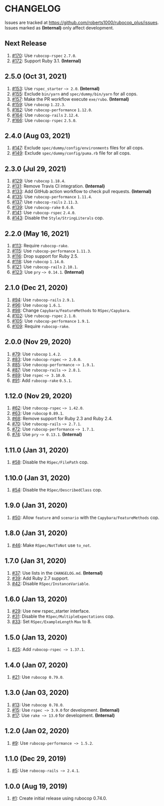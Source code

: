 # CHANGELOG

Issues are tracked at https://github.com/roberts1000/rubocop_plus/issues. Issues marked as **(Internal)** only affect development.

## Next Release

1. [#170](../../issues/170): Use `rubocop-rspec` `2.7.0`.
1. [#172](../../issues/172): Support Ruby 3.1. **(Internal)**

## 2.5.0 (Oct 31, 2021)

1. [#153](../../issues/153): Use `rspec_starter` `~> 2.0`. **(Internal)**
1. [#155](../../issues/155): Exclude `bin/yarn` and `spec/dummy/bin/yarn` for all cops.
1. [#157](../../issues/157): Make the PR workflow execute `exe/rubo`. **(Internal)**
1. [#159](../../issues/159): Use `rubocop` `1.22.3`.
1. [#162](../../issues/162): Use `rubocop-performance` `1.12.0`.
1. [#164](../../issues/164): Use `rubocop-rails` `2.12.4`.
1. [#166](../../issues/166): Use `rubocop-rspec` `2.5.0`.

## 2.4.0 (Aug 03, 2021)

1. [#147](../../issues/147): Exclude `spec/dummy/config/environments` files for all cops.
1. [#149](../../issues/149): Exclude `spec/dummy/config/puma.rb` file for all cops.

## 2.3.0 (Jul 29, 2021)

1. [#129](../../issues/129): Use `rubocop` `1.18.4`.
1. [#131](../../issues/131): Remove Travis CI integration. **(Internal)**
1. [#133](../../issues/133): Add GitHub action workflow to check pull requests. **(Internal)**
1. [#135](../../issues/135): Use `rubocop-performance` `1.11.4`.
1. [#137](../../issues/137): Use `rubocop-rails` `2.11.3`.
1. [#139](../../issues/139): Use `rubocop-rake` `0.6.0`.
1. [#141](../../issues/141): Use `rubocop-rspec` `2.4.0`.
1. [#143](../../issues/143): Disable the `Style/StringLiterals` cop.

## 2.2.0 (May 16, 2021)

1. [#113](../../issues/113): Require `rubocop-rake`.
1. [#115](../../issues/115): Use `rubocop-performance` `1.11.3`.
1. [#116](../../issues/116): Drop support for Ruby 2.5.
1. [#118](../../issues/118): Use `rubocop` `1.14.0`.
1. [#121](../../issues/121): Use `rubocop-rails` `2.10.1`.
1. [#123](../../issues/123): Use `pry` `~> 0.14.1`. **(Internal)**

## 2.1.0 (Dec 21, 2020)

1. [#94](../../issues/94): Use `rubocop-rails` `2.9.1`.
1. [#96](../../issues/96): Use `rubocop` `1.6.1`.
1. [#98](../../issues/98): Change `Capybara/FeatureMethods` to `RSpec/Capybara`.
1. [#102](../../issues/102): Use `rubocop-rspec` `2.1.0`.
1. [#105](../../issues/105): Use `rubocop-performance` `1.9.1`.
1. [#109](../../issues/109): Require `rubocop-rake`.

## 2.0.0 (Nov 29, 2020)

1. [#79](../../issues/79): Use `rubocop` `1.4.2`.
1. [#83](../../issues/83): Use `rubocop-rspec` `~> 2.0.0`.
1. [#85](../../issues/85): Use `rubocop-performance` `~> 1.9.1`.
1. [#87](../../issues/87): Use `rubocop-rails` `~> 2.8.1`.
1. [#89](../../issues/89): Use `rspec` `~> 3.10.0`.
1. [#91](../../issues/91): Add `rubocop-rake` `0.5.1`.

## 1.12.0 (Nov 29, 2020)

1. [#62](../../issues/62): Use `rubocop-rspec` `~> 1.42.0`.
1. [#63](../../issues/63): Use `rubocop` `0.89.1`.
1. [#68](../../issues/68): Remove support for Ruby 2.3 and Ruby 2.4.
1. [#70](../../issues/70): Use `rubocop-rails` `~> 2.7.1`.
1. [#72](../../issues/72): Use `rubocop-performance` `~> 1.7.1`.
1. [#74](../../issues/74): Use `pry` `~> 0.13.1`. **(Internal)**

## 1.11.0 (Jan 31, 2020)

1. [#58](../../issues/58): Disable the `RSpec/FilePath` cop.

## 1.10.0 (Jan 31, 2020)

1. [#54](../../issues/54): Disable the `RSpec/DescribedClass` cop.

## 1.9.0 (Jan 31, 2020)

1. [#50](../../issues/50): Allow `feature` and `scenario` with the `Capybara/FeatureMethods` cop.

## 1.8.0 (Jan 31, 2020)

1. [#46](../../issues/46): Make `RSpec/NotToNot` use `to_not`.

## 1.7.0 (Jan 31, 2020)

1. [#37](../../issues/37): Use lists in the `CHANGELOG.md`. **(Internal)**
1. [#39](../../issues/39): Add Ruby 2.7 support.
1. [#42](../../issues/42): Disable `RSpec/InstanceVariable`.

## 1.6.0 (Jan 13, 2020)

1. [#29](../../issues/29): Use new rspec_starter interface.
1. [#31](../../issues/31): Disable the `RSpec/MultipleExpectations` cop.
1. [#33](../../issues/33): Set `RSpec/ExampleLength` `Max` to 8.

## 1.5.0 (Jan 13, 2020)

1. [#25](../../issues/25): Add `rubocop-rspec ~> 1.37.1`.

## 1.4.0 (Jan 07, 2020)

1. [#21](../../issues/21): Use `rubocop 0.79.0`.

## 1.3.0 (Jan 03, 2020)

1. [#13](../../issues/13): Use `rubocop 0.78.0`.
1. [#15](../../issues/15): Use `rspec ~> 3.9.0` for development. **(Internal)**
1. [#17](../../issues/17): Use `rake ~> 13.0` for development. **(Internal)**

## 1.2.0 (Jan 02, 2020)

1. [#9](../../issues/9): Use `rubocop-performance ~> 1.5.2`.

## 1.1.0 (Dec 29, 2019)

1. [#5](../../issues/5): Use `rubocop-rails ~> 2.4.1`.

## 1.0.0 (Aug 19, 2019)

1. [#1](../../issues/1): Create initial release using rubocop 0.74.0.
